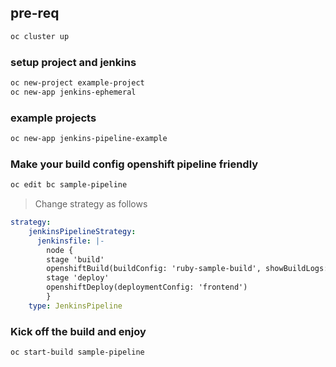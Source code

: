 
## pre-req
```sh
oc cluster up
```

### setup project and jenkins
```sh
oc new-project example-project
oc new-app jenkins-ephemeral
```
### example projects
```sh
oc new-app jenkins-pipeline-example
```

### Make your build config openshift pipeline friendly
```sh
oc edit bc sample-pipeline
```
> Change strategy as follows   

```yml
strategy:
    jenkinsPipelineStrategy:
      jenkinsfile: |-
        node {
        stage 'build'
        openshiftBuild(buildConfig: 'ruby-sample-build', showBuildLogs: 'true')
        stage 'deploy'
        openshiftDeploy(deploymentConfig: 'frontend')
        }
    type: JenkinsPipeline
```

### Kick off the build and enjoy
```sh
oc start-build sample-pipeline
```
